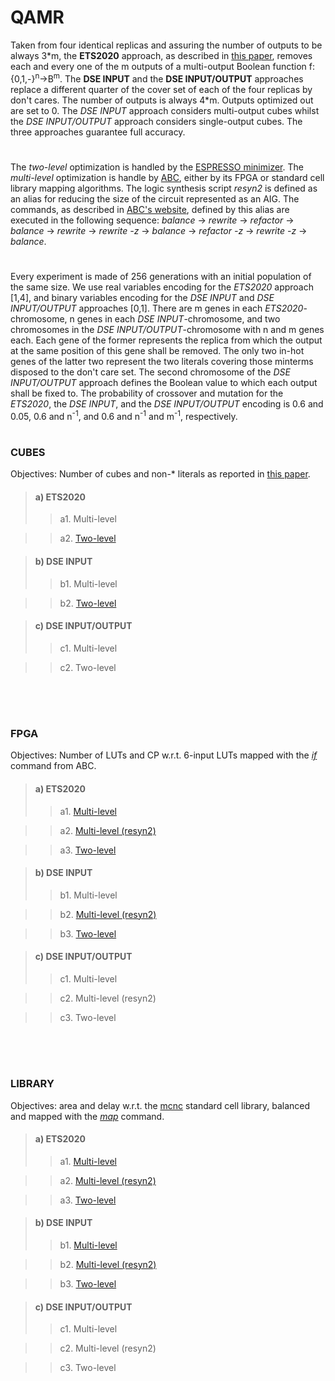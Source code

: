 # QAMR

Taken from four identical replicas and assuring the number of outputs to be always 3\*m, the **ETS2020** approach, as described in [this paper](https://ieeexplore.ieee.org/stamp/stamp.jsp?tp=&arnumber=9131574), removes each and every one of the m outputs of a multi-output Boolean function f:{0,1,-}<sup>n</sup>&rarr;B<sup>m</sup>. The **DSE INPUT** and the **DSE INPUT/OUTPUT** approaches replace a different quarter of the cover set of each of the four replicas by don't cares. The number of outputs is always 4\*m. Outputs optimized out are set to 0. The *DSE INPUT* approach considers multi-output cubes whilst the *DSE INPUT/OUTPUT* approach considers single-output cubes. The three approaches guarantee full accuracy.
# 
The *two-level* optimization is handled by the [ESPRESSO minimizer](http://web.eecs.umich.edu/~ksewell/espresso/). The *multi-level* optimization is handle by [ABC](https://github.com/berkeley-abc/abc), either by its FPGA or standard cell library mapping algorithms. The logic synthesis script *resyn2* is defined as an alias for reducing the size of the circuit represented as an AIG. The commands, as described in [ABC's website](https://people.eecs.berkeley.edu/~alanmi/abc/abc.htm#_Toc179291836), defined by this alias are executed in the following sequence: *balance* &rarr; *rewrite* &rarr; *refactor* &rarr; *balance* &rarr; *rewrite* &rarr; *rewrite -z* &rarr; *balance* &rarr; *refactor -z* &rarr; *rewrite -z* &rarr; *balance*.
# 
Every experiment is made of 256 generations with an initial population of the same size. We use real variables encoding for the *ETS2020* approach [1,4], and binary variables encoding for the *DSE INPUT* and *DSE INPUT/OUTPUT* approaches [0,1]. There are m genes in each *ETS2020*-chromosome, n genes in each *DSE INPUT*-chromosome, and two chromosomes in the *DSE INPUT/OUTPUT*-chromosome with n and m genes each. Each gene of the former represents the replica from which the output at the same position of this gene shall be removed. The only two in-hot genes of the latter two represent the two literals covering those minterms disposed to the don't care set. The second chromosome of the *DSE INPUT/OUTPUT* approach defines the Boolean value to which each output shall be fixed to. The probability of crossover and mutation for the *ETS2020*, the *DSE INPUT*, and the *DSE INPUT/OUTPUT* encoding is 0.6 and 0.05, 0.6 and n<sup>-1</sup>, and 0.6 and n<sup>-1</sup> and m<sup>-1</sup>, respectively.
# 
### CUBES
Objectives: Number of cubes and non-* literals as reported in [this paper](https://ieeexplore.ieee.org/stamp/stamp.jsp?tp=&arnumber=8587768).

>#### a) ETS2020
>> a1. Multi-level

>> a2. [Two-level](https://github.com/ETS2020/QAMR/tree/master/Results_CUBES/ETS2020/Results_TWOLEVELS)

>#### b) DSE INPUT
>> b1. Multi-level

>> b2. [Two-level](https://github.com/ETS2020/QAMR/tree/master/Results_CUBES/NEW/Results_TWOLEVELS)

>#### c) DSE INPUT/OUTPUT
>> c1. Multi-level

>> c2. Two-level

<br/><br/>
# 
### FPGA
Objectives: Number of LUTs and CP w.r.t. 6-input LUTs mapped with the [*if*](https://people.eecs.berkeley.edu/~alanmi/publications/2007/fpga07_fast.pdf) command from ABC.

>#### a) ETS2020
>> a1. [Multi-level](https://github.com/ETS2020/QAMR/tree/master/Results_FPGA/ETS2020/Results_MULTILEVEL)

>> a2. [Multi-level (resyn2)](https://github.com/ETS2020/QAMR/tree/master/Results_FPGA/ETS2020/Results_resyn2)

>> a3. [Two-level](https://github.com/ETS2020/QAMR/tree/master/Results_FPGA/ETS2020/Results_TWOLEVELS)

>#### b) DSE INPUT
>> b1. Multi-level

>> b2. [Multi-level (resyn2)](https://github.com/ETS2020/QAMR/tree/master/Results_FPGA/NEW/Results_resyn2/)

>> b3. [Two-level](https://github.com/ETS2020/QAMR/tree/master/Results_FPGA/NEW/Results_TWOLEVELS)

>#### c) DSE INPUT/OUTPUT
>> c1. Multi-level

>> c2. Multi-level (resyn2)

>> c3. Two-level

<br/><br/>
# 
### LIBRARY
Objectives: area and delay w.r.t. the [mcnc](http://www.ecs.umass.edu/ece/labs/vlsicad/ece667/links/mcnc.genlib) standard cell library, balanced and mapped with the [*map*](https://people.eecs.berkeley.edu/~alanmi/abc/abc.htm#_Toc179291840) command.

>#### a) ETS2020
>> a1. [Multi-level](https://github.com/ETS2020/QAMR/tree/master/Results_LIBRARY/ETS2020/Results_MULTILEVEL)

>> a2. [Multi-level (resyn2)](https://github.com/ETS2020/QAMR/tree/master/Results_LIBRARY/ETS2020/Results_resyn2)

>> a3. [Two-level](https://github.com/ETS2020/QAMR/tree/master/Results_LIBRARY/ETS2020/Results_TWOLEVELS)

>#### b) DSE INPUT
>> b1. [Multi-level](https://github.com/ETS2020/QAMR/tree/master/Results_LIBRARY/NEW/Results_MULTILEVEL)

>> b2. [Multi-level (resyn2)](https://github.com/ETS2020/QAMR/tree/master/Results_LIBRARY/NEW/Results_resyn2)

>> b3. [Two-level](https://github.com/ETS2020/QAMR/tree/master/Results_LIBRARY/NEW/Results_TWOLEVELS)

>#### c) DSE INPUT/OUTPUT
>> c1. Multi-level

>> c2. Multi-level (resyn2)

>> c3. Two-level

<!--```bash
pip install foobar
```-->
